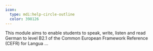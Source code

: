 ```yaml
---
icon:
  type: mdi:help-circle-outline
  color: 398126
---
```


This module aims to enable students to speak, write, listen and read German to level B2.1 of the Common European Framework Reference (CEFR) for Langua ... 
